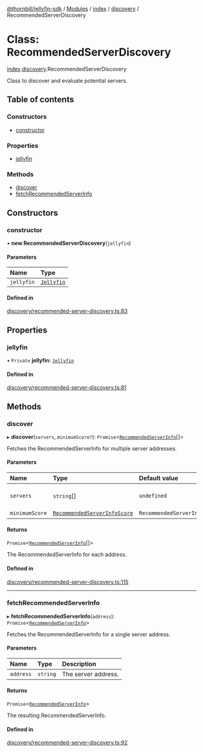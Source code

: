 [@thornbill/jellyfin-sdk](../README.md) / [Modules](../modules.md) / [index](../modules/index.md) / [discovery](../modules/index.discovery.md) / RecommendedServerDiscovery

# Class: RecommendedServerDiscovery

[index](../modules/index.md).[discovery](../modules/index.discovery.md).RecommendedServerDiscovery

Class to discover and evaluate potential servers.

## Table of contents

### Constructors

- [constructor](index.discovery.RecommendedServerDiscovery.md#constructor)

### Properties

- [jellyfin](index.discovery.RecommendedServerDiscovery.md#jellyfin)

### Methods

- [discover](index.discovery.RecommendedServerDiscovery.md#discover)
- [fetchRecommendedServerInfo](index.discovery.RecommendedServerDiscovery.md#fetchrecommendedserverinfo)

## Constructors

### constructor

• **new RecommendedServerDiscovery**(`jellyfin`)

#### Parameters

| Name | Type |
| :------ | :------ |
| `jellyfin` | [`Jellyfin`](index.Jellyfin.md) |

#### Defined in

[discovery/recommended-server-discovery.ts:83](https://github.com/jellyfin/jellyfin-sdk-typescript/blob/fa599ae/src/discovery/recommended-server-discovery.ts#L83)

## Properties

### jellyfin

• `Private` **jellyfin**: [`Jellyfin`](index.Jellyfin.md)

#### Defined in

[discovery/recommended-server-discovery.ts:81](https://github.com/jellyfin/jellyfin-sdk-typescript/blob/fa599ae/src/discovery/recommended-server-discovery.ts#L81)

## Methods

### discover

▸ **discover**(`servers`, `minimumScore?`): `Promise`<[`RecommendedServerInfo`](../interfaces/index.RecommendedServerInfo.md)[]\>

Fetches the RecommendedServerInfo for multiple server addresses.

#### Parameters

| Name | Type | Default value | Description |
| :------ | :------ | :------ | :------ |
| `servers` | `string`[] | `undefined` | An array of server addresses. |
| `minimumScore` | [`RecommendedServerInfoScore`](../enums/index.RecommendedServerInfoScore.md) | `RecommendedServerInfoScore.BAD` | - |

#### Returns

`Promise`<[`RecommendedServerInfo`](../interfaces/index.RecommendedServerInfo.md)[]\>

The RecommendedServerInfo for each address.

#### Defined in

[discovery/recommended-server-discovery.ts:115](https://github.com/jellyfin/jellyfin-sdk-typescript/blob/fa599ae/src/discovery/recommended-server-discovery.ts#L115)

___

### fetchRecommendedServerInfo

▸ **fetchRecommendedServerInfo**(`address`): `Promise`<[`RecommendedServerInfo`](../interfaces/index.RecommendedServerInfo.md)\>

Fetches the RecommendedServerInfo for a single server address.

#### Parameters

| Name | Type | Description |
| :------ | :------ | :------ |
| `address` | `string` | The server address. |

#### Returns

`Promise`<[`RecommendedServerInfo`](../interfaces/index.RecommendedServerInfo.md)\>

The resulting RecommendedServerInfo.

#### Defined in

[discovery/recommended-server-discovery.ts:92](https://github.com/jellyfin/jellyfin-sdk-typescript/blob/fa599ae/src/discovery/recommended-server-discovery.ts#L92)
